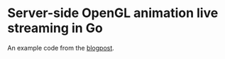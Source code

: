 # Server-side OpenGL animation live streaming in Go

An example code from the [blogpost](https://ivarsblog.netlify.app/).